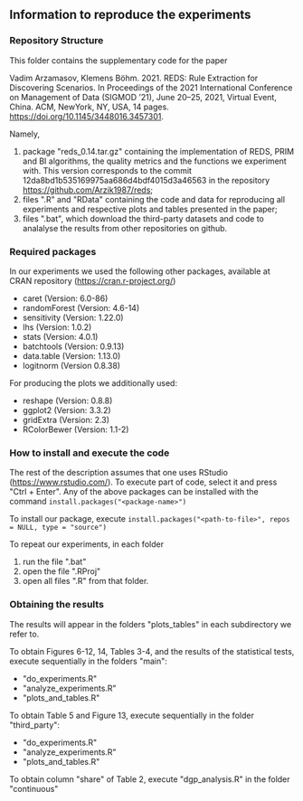## Information to reproduce the experiments

### Repository Structure

This folder contains the supplementary code for the paper 

Vadim Arzamasov, Klemens Böhm. 2021. REDS: Rule Extraction for Discovering
Scenarios. In Proceedings of the 2021 International Conference on
Management of Data (SIGMOD ’21), June 20–25, 2021, Virtual Event, China.
ACM, NewYork, NY, USA, 14 pages. https://doi.org/10.1145/3448016.3457301. 

Namely,
1. package "reds_0.14.tar.gz" containing the implementation of REDS, PRIM and BI algorithms, the quality metrics and the functions we experiment with. 
This version corresponds to the commit 12da8bd1b535169975aa686d4bdf4015d3a46563 in the repository https://github.com/Arzik1987/reds;
2. files ".R" and "RData" containing the code and data for reproducing all experiments and respective plots and tables presented in the paper;
3. files ".bat", which download the third-party datasets and code to analalyse the results from other repositories on github.


### Required packages

In our experiments we used the following other packages, available at CRAN repository (https://cran.r-project.org/)
* caret (Version: 6.0-86)
* randomForest (Version: 4.6-14)
* sensitivity (Version: 1.22.0)
* lhs (Version: 1.0.2)
* stats (Version: 4.0.1)
* batchtools (Version: 0.9.13)
* data.table (Version: 1.13.0)
* logitnorm (Version 0.8.38)

For producing the plots we additionally used:
* reshape (Version: 0.8.8)
* ggplot2 (Version: 3.3.2)
* gridExtra (Version: 2.3)
* RColorBewer (Version: 1.1-2)


### How to install and execute the code

The rest of the description assumes that one uses RStudio (https://www.rstudio.com/). To execute part of code, select it and press "Ctrl + Enter". Any of the above packages can be installed with the command
`install.packages("<package-name>")`

To install our package, execute
`install.packages("<path-to-file>", repos = NULL, type = "source")`

To repeat our experiments, in each folder
1. run the file ".bat"
2. open the file ".RProj"
3. open all files ".R" from that folder. 

### Obtaining the results

The results will appear in the folders "plots_tables" in each subdirectory we refer to.

To obtain Figures 6-12, 14, Tables 3-4, and the results of the statistical tests, execute sequentially in the folders "main":
* "do_experiments.R"
* "analyze_experiments.R"
* "plots_and_tables.R"

To obtain Table 5 and Figure 13, execute sequentially in the folder "third_party":
* "do_experiments.R"
* "analyze_experiments.R"
* "plots_and_tables.R"

To obtain column "share" of Table 2, execute "dgp_analysis.R" in the folder "continuous"
